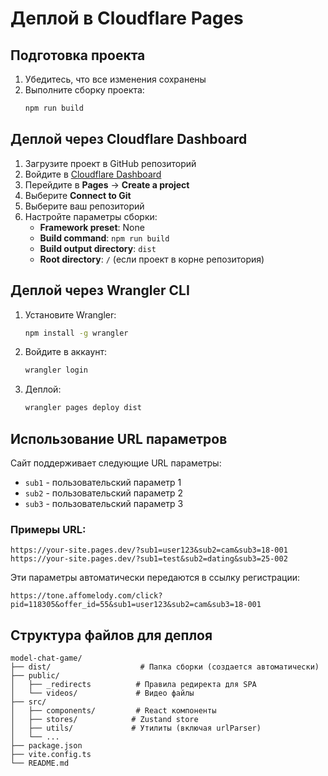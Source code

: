 # Деплой в Cloudflare Pages

## Подготовка проекта

1. Убедитесь, что все изменения сохранены
2. Выполните сборку проекта:
   ```bash
   npm run build
   ```

## Деплой через Cloudflare Dashboard

1. Загрузите проект в GitHub репозиторий
2. Войдите в [Cloudflare Dashboard](https://dash.cloudflare.com/)
3. Перейдите в **Pages** → **Create a project**
4. Выберите **Connect to Git**
5. Выберите ваш репозиторий
6. Настройте параметры сборки:
   - **Framework preset**: None
   - **Build command**: `npm run build`
   - **Build output directory**: `dist`
   - **Root directory**: `/` (если проект в корне репозитория)

## Деплой через Wrangler CLI

1. Установите Wrangler:
   ```bash
   npm install -g wrangler
   ```

2. Войдите в аккаунт:
   ```bash
   wrangler login
   ```

3. Деплой:
   ```bash
   wrangler pages deploy dist
   ```

## Использование URL параметров

Сайт поддерживает следующие URL параметры:

- `sub1` - пользовательский параметр 1
- `sub2` - пользовательский параметр 2  
- `sub3` - пользовательский параметр 3

### Примеры URL:

```
https://your-site.pages.dev/?sub1=user123&sub2=cam&sub3=18-001
https://your-site.pages.dev/?sub1=test&sub2=dating&sub3=25-002
```

Эти параметры автоматически передаются в ссылку регистрации:
```
https://tone.affomelody.com/click?pid=118305&offer_id=55&sub1=user123&sub2=cam&sub3=18-001
```

## Структура файлов для деплоя

```
model-chat-game/
├── dist/                    # Папка сборки (создается автоматически)
├── public/
│   ├── _redirects          # Правила редиректа для SPA
│   └── videos/             # Видео файлы
├── src/
│   ├── components/         # React компоненты
│   ├── stores/            # Zustand store
│   ├── utils/             # Утилиты (включая urlParser)
│   └── ...
├── package.json
├── vite.config.ts
└── README.md
``` 
